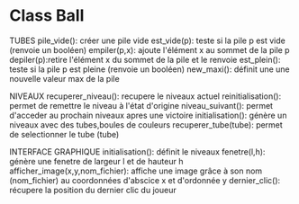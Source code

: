 # Class Ball 
TUBES
pile_vide(): créer une pile vide 
est_vide(p): teste si la pile p est vide (renvoie un booléen)
empiler(p,x): ajoute l'élément x au sommet de la pile p
depiler(p):retire l'élément x du sommet de la pile et le renvoie
est_plein(): teste si la pile p est pleine (renvoie un booléen)
new_maxi(): définit une une nouvelle valeur max de la pile 


NIVEAUX
recuperer_niveau(): recupere le niveaux actuel 
reinitialisation(): permet de remettre le niveau à l'état d'origine
niveau_suivant(): permet d'acceder au prochain niveaux apres une victoire 
initialisation(): génère un niveaux avec des tubes,boules de couleurs
recuperer_tube(tube): permet de selectionner le tube (tube)


INTERFACE GRAPHIQUE 
initialisation(): définit le niveaux
fenetre(l,h): génère une fenetre de largeur l et de hauteur h
afficher_image(x,y,nom_fichier): affiche une image grâce à son nom (nom_fichier) au coordonnées d'abscice x et d'ordonnée y 
dernier_clic(): récupere la position du dernier clic du joueur
